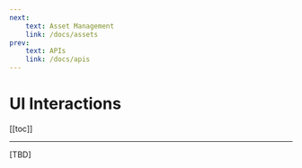 ```yaml
---
next:
    text: Asset Management
    link: /docs/assets
prev:
    text: APIs
    link: /docs/apis
---
```


<!-- markdownlint-disable MD007 MD010 MD013 MD024 MD033 -->

<script setup>
import DocHeading from "../../components/doc-heading.vue"
</script>

# UI Interactions

<DocHeading />

[[toc]]

<hr>

[TBD]
